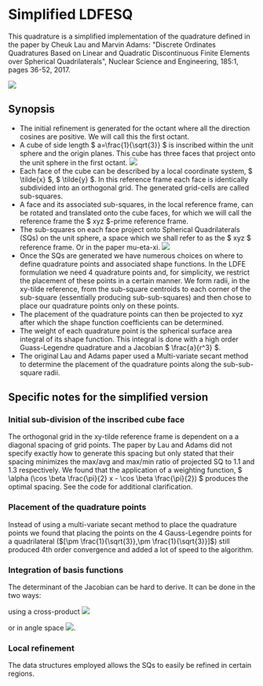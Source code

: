 # Simplified LDFESQ

This quadrature is a simplified implementation of the quadrature
defined in the paper by Cheuk Lau and Marvin Adams:
"Discrete Ordinates Quadratures Based on Linear
and Quadratic Discontinuous Finite Elements over
Spherical Quadrilaterals", Nuclear Science and Engineering, 185:1,
pages 36-52, 2017.

![](/images/SLDFESQn40.png)

## Synopsis
- The initial refinement is generated for the octant where all the
  direction cosines are positive. We will call this the first octant.
- A cube of side length $ a=\frac{1}{\sqrt{3}} $ is inscribed within
  the unit sphere and the origin planes. This cube has three faces
  that project onto the unit sphere in the first octant.
  ![](/images/SLDFESQFig2.png)
- Each face of the cube can be described by a local coordinate system,
  $ \tilde{x} $, $ \tilde{y} $. In this reference frame each face
  is identically subdivided into an orthogonal grid. The generated
  grid-cells are called sub-squares.
- A face and its associated sub-squares, in the local reference frame,
  can be rotated and translated
  onto the cube faces, for which we will call the reference frame the
  $ xyz $-prime reference frame.
- The sub-squares on each face project onto
  Spherical Quadrilaterals (SQs) on the unit sphere, a space which we
  shall refer to as the $ xyz $ reference frame. Or in the paper
  mu-eta-xi.
  ![](/images/SLDFESQFig3.png)
- Once the SQs are generated we have numerous choices on where to
  define quadrature points and associated shape functions. In the LDFE
  formulation we need 4 quadrature points and, for simplicity, we restrict
  the placement of these points in a certain manner. We form radii, in
  the xy-tilde reference, from the sub-square centroids to each corner
  of the sub-square (essentially producing sub-sub-squares) and then
  chose to place our quadrature points only on these points.
- The placement of the quadrature points can then be projected to
  xyz after which the shape function coefficients can be determined.
- The weight of each quadrature point is the spherical surface area
  integral of its shape function. This integral is done with a high order
  Guass-Legendre quadrature and a Jacobian $ \frac{a}{r^3} $.
- The original Lau and Adams paper used a Multi-variate secant method to
  determine the placement of the quadrature points along the sub-sub-square
  radii.

## Specific notes for the simplified version

### Initial sub-division of the inscribed cube face

The orthogonal grid in the xy-tilde reference frame is dependent on a
a diagonal spacing of grid points. The paper by Lau and Adams did not
specify exactly how to generate this spacing but only stated that their
spacing minimizes the max/avg and max/min ratio of projected SQ to
1.1 and 1.3 respectively. We found that the application of a weighting
function, $ \alpha (\cos \beta \frac{\pi}{2} x - \cos \beta
\frac{\pi}{2}) $ produces the optimal spacing. See the code for additional
clarification.

### Placement of the quadrature points

Instead of using a multi-variate secant method to place the quadrature
points we found that placing the points on the 4 Gauss-Legendre points
for a quadrilateral ($[\pm \frac{1}{\sqrt{3}},\pm \frac{1}{\sqrt{3}}]$)
still produced 4th order convergence and added a lot of speed to the algorithm.

### Integration of basis functions

The determinant of the Jacobian can be hard to derive.
It can be done in the two ways:

using a cross-product ![](/images/SLDFESQ_JacobianA.jpg)

or in angle space ![](/images/SLDFESQ_JacobianB.jpg).


### Local refinement

The data structures employed allows the SQs to easily be refined in certain
regions.
